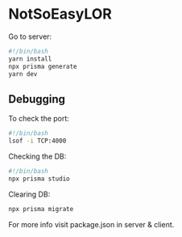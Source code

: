 # NotSoEasyLOR

Go to server:

```bash
#!/bin/bash
yarn install
npx prisma generate
yarn dev
```

## Debugging

To check the port:

```bash
#!/bin/bash
lsof -i TCP:4000
```

Checking the DB:

```bash
#!/bin/bash
npx prisma studio
```

Clearing DB:

```bash
npx prisma migrate
```

For more info visit  package.json in server & client.
